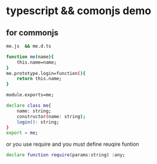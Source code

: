 # typescript && comonjs demo 

##  for commonjs 
```bash
me.js  && me.d.ts

function me(name){
    this.name=name;
}
me.prototype.login=function(){
    return this.name;
}

module.exports=me;

declare class me{
    name: string;
    constructor(name: string);
    login(): string;
}
export = me;

```
or you use require and you must define reuqire funtion 
```bash
declare function require(params:string) :any;
```